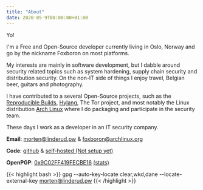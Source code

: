 ```yaml
---
title: "About"
date: 2020-05-9T00:00:00+01:00
---
```


Yo!

I'm a Free and Open-Source developer currently living in Oslo, Norway and go
by the nickname Foxboron on most platforms.

My interests are mainly in software development, but I dabble around security
related topics such as system hardening, supply chain security and distribution
security. On the non-IT side of things I enjoy travel, Belgian beer, guitars and
photography.

I have contributed to a several Open-Source projects, such as the [Reproducible
Builds](https://reproducible-builds.org/),
[Hylang](https://en.wikipedia.org/wiki/Hy), The Tor project, and most notably
the Linux distribution [Arch
Linux](https://www.archlinux.org/people/trusted-users/#Foxboron) where I do
packaging and participate in the security team.

These days I work as a developer in an IT security company.

**Email**: [morten@linderud.pw](mailto:morten@linderud.pw) & [foxboron@archlinux.org](mailto:foxboron@archlinux.org)

**Code**: [github](https://github.com) & [self-hosted (Not setup yet)](https://git.linderud.dev)

**OpenPGP**: [0x9C02FF419FECBE16](/gpg.asc) [(stats)](https://pgp.cs.uu.nl/stats/9c02ff419fecbe16.html)

{{< highlight bash >}}
gpg --auto-key-locate clear,wkd,dane --locate-external-key morten@linderud.pw
{{< /highlight >}}
